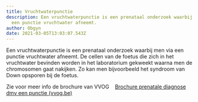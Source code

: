 ```yaml
---
title: Vruchtwaterpunctie
description: Een vruchtwaterpunctie is een prenataal onderzoek waarbij men via
  een punctie vruchtwater afneemt.
author: Obgyn
date: 2021-03-05T13:03:07.543Z
---
```

Een vruchtwaterpunctie is een prenataal onderzoek waarbij men via een punctie vruchtwater afneemt. De cellen van de foetus die zich in het vruchtwater bevinden worden in het laboratorium gekweekt waarna men de chromosomen gaat nakijken. Zo kan men bijvoorbeeld het syndroom van Down opsporen bij de foetus. 

Zie voor meer info de brochure van VVOG    [Brochure prenatale diagnose dmv een punctie (vvog.be)](https://www.vvog.be/sites/default/files/patientenbrochures/prenatale_diagnose_dmv_een_punctie_0.pdf)
